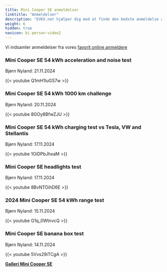 ```yaml
---
title: Mini Cooper SE anmeldelser
linktitle: "Anmeldelser"
description: "EVKX.net hjælper dig med at finde den bedste anmeldelse af denne model."
weight: 6
hidden: true
navicon: bi-person-video2
---
```

Vi indsamler anmeldelser fra vores [favorit online anmeldere](../../../../../guides/evreviewers/)

<div class="container text-center shadow p-2 pe-4 mb-5 bg-body-tertiary rounded border">
<h3>Mini Cooper SE 54 kWh acceleration and noise test</h3>
<p>Bjørn Nyland: 21.11.2024</p>

{{< youtube Q1mH1IuGS7w >}}

</div>
<div class="container text-center shadow p-2 pe-4 mb-5 bg-body-tertiary rounded border">
<h3>Mini Cooper SE 54 kWh 1000 km challenge</h3>
<p>Bjørn Nyland: 20.11.2024</p>

{{< youtube 8GOy8BfwZJU >}}

</div>
<div class="container text-center shadow p-2 pe-4 mb-5 bg-body-tertiary rounded border">
<h3>Mini Cooper SE 54 kWh charging test vs Tesla, VW and Stellantis</h3>
<p>Bjørn Nyland: 17.11.2024</p>

{{< youtube 1OiDPbJhxaM >}}

</div>
<div class="container text-center shadow p-2 pe-4 mb-5 bg-body-tertiary rounded border">
<h3>Mini Cooper SE headlights test</h3>
<p>Bjørn Nyland: 17.11.2024</p>

{{< youtube 8BvNTOihD6E >}}

</div>
<div class="container text-center shadow p-2 pe-4 mb-5 bg-body-tertiary rounded border">
<h3>2024 Mini Cooper SE 54 kWh range test</h3>
<p>Bjørn Nyland: 15.11.2024</p>

{{< youtube G1q_0WtnvcQ >}}

</div>
<div class="container text-center shadow p-2 pe-4 mb-5 bg-body-tertiary rounded border">
<h3>Mini Cooper SE banana box test</h3>
<p>Bjørn Nyland: 14.11.2024</p>

{{< youtube 5Vvs29iTCgA >}}

</div>
<div class="mt-3 mb-3">
<a href="../gallery/" class="text-decoration-none text-black">
<strong><i class="bi-arrow-left"></i>Galleri  </strong>
</a>
<a href="../" class="text-decoration-none text-black float-end">
<strong>Mini Cooper SE <i class="bi-arrow-right"></i></strong>
</a>
</div>
